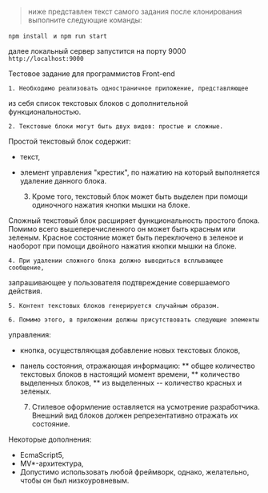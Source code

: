 
>ниже представлен текст самого задания
>после клонирования 
>выполните следующие команды:

`npm install`
` и npm run start`

далее локальный сервер запустится на порту 9000 
`http://localhost:9000`




Тестовое задание для программистов Front-end

    1. Необходимо реализовать одностраничное приложение, представляющее 
из себя список текстовых блоков с дополнительной функциональностью.

    2. Текстовые блоки могут быть двух видов: простые и сложные.

Простой текстовый блок содержит:
* текст,
* элемент управления "крестик", по нажатию на который выполняется 
  удаление данного блока.
  
    3. Кроме того, текстовый блок может быть выделен при помощи одиночного 
нажатия кнопки мышки на блоке.

Сложный текстовый блок расширяет функциональность простого блока. Помимо
всего вышеперечисленного он может быть красным или зеленым. Красное 
состояние может быть переключено в зеленое и наоборот при помощи 
двойного нажатия кнопки мышки на блоке.

    4. При удалении сложного блока должно выводиться всплывающее сообщение,
запрашивающее у пользователя подтвреждение совершаемого действия.

    5. Контент текстовых блоков генерируется случайным образом.

    6. Помимо этого, в приложении должны присутствовать следующие элементы
управления:

* кнопка, осуществляющая добавление новых текстовых блоков,

* панель состояния, отражающая информацию: 
** общее количество текстовых блоков в настоящий момент времени,
** количество выделенных блоков,
** из выделенных -- количество красных и зеленых.

    7. Стилевое оформление оставляется на усмотрение разработчика. Внешний вид
блоков должен репрезентативно отражать их состояние.

Некоторые дополнения:
* EcmaScript5,
* MV*-архитектура,
* Допустимо использовать любой фреймворк, однако, желательно, чтобы он
  был низкоуровневым.